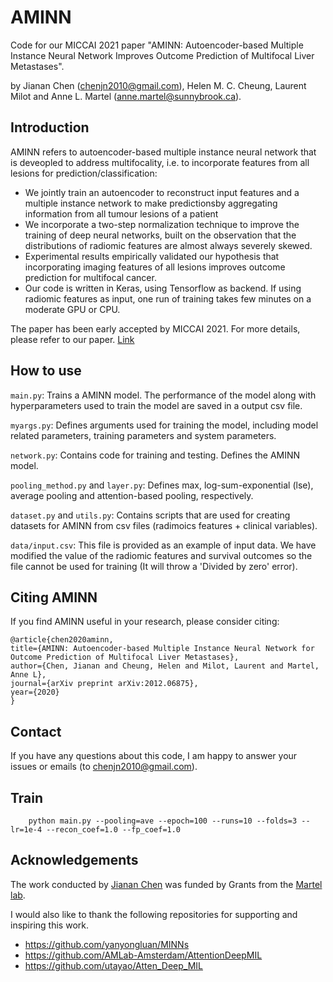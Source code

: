 # AMINN
Code for our MICCAI 2021 paper "AMINN: Autoencoder-based Multiple Instance Neural Network Improves Outcome Prediction of Multifocal Liver Metastases".

by Jianan Chen (chenjn2010@gmail.com), Helen M. C. Cheung, Laurent Milot and Anne L. Martel (anne.martel@sunnybrook.ca).

## Introduction
AMINN refers to autoencoder-based multiple instance neural network that is deveopled to address multifocality, i.e. to incorporate features from all lesions for prediction/classification:
* We jointly train an autoencoder to reconstruct input features and a multiple instance network to make predictionsby aggregating information from all tumour lesions of a patient
* We incorporate a two-step normalization technique to improve the training of deep neural networks, built on the observation that the distributions of radiomic features are almost always severely skewed.
* Experimental results empirically validated our hypothesis that incorporating imaging features of all lesions improves outcome prediction for multifocal cancer.
* Our code is written in Keras, using Tensorflow as backend. If using radiomic features as input, one run of training takes few minutes on a moderate GPU or CPU.

The paper has been early accepted by MICCAI 2021. For more details, please refer to our paper. [Link](https://arxiv.org/abs/2012.06875)

## How to use
`main.py`: Trains a AMINN model. The performance of the model along with hyperparameters used to train the model are saved in a output csv file.

`myargs.py`: Defines arguments used for training the model, including model related parameters, training parameters and system parameters.

`network.py`: Contains code for training and testing. Defines the AMINN model.

`pooling_method.py` and `layer.py`: Defines max, log-sum-exponential (lse), average pooling and attention-based pooling, respectively.

`dataset.py` and `utils.py`: Contains scripts that are used for creating datasets for AMINN from csv files (radimoics features + clinical variables).

`data/input.csv`: This file is provided as an example of input data. We have modified the value of the radiomic features and survival outcomes so the file cannot be used for training (It will throw a 'Divided by zero' error). 
## Citing AMINN

If you find AMINN useful in your research, please consider citing:

    @article{chen2020aminn,
    title={AMINN: Autoencoder-based Multiple Instance Neural Network for Outcome Prediction of Multifocal Liver Metastases},
    author={Chen, Jianan and Cheung, Helen and Milot, Laurent and Martel, Anne L},
    journal={arXiv preprint arXiv:2012.06875},
    year={2020}
    }

## Contact
If you have any questions about this code, I am happy to answer your issues or emails (to chenjn2010@gmail.com).

## Train
```Shell
    python main.py --pooling=ave --epoch=100 --runs=10 --folds=3 --lr=1e-4 --recon_coef=1.0 --fp_coef=1.0 
```

## Acknowledgements
The work conducted by [Jianan Chen](https://gjiananchen.github.io/) was funded by Grants from the [Martel lab](https://github.com/martellab-sri).

I would also like to thank the following repositories for supporting and inspiring this work. 
* https://github.com/yanyongluan/MINNs
* https://github.com/AMLab-Amsterdam/AttentionDeepMIL
* https://github.com/utayao/Atten_Deep_MIL

